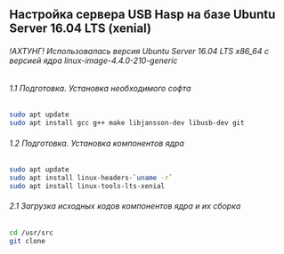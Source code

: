 ## Настройка сервера USB Hasp на базе Ubuntu Server 16.04 LTS (xenial)
###### !АХТУНГ! Использовалась версия Ubuntu Server 16.04 LTS x86_64 с версией ядра linux-image-4.4.0-210-generic


###### 1.1 Подготовка. Установка необходимого софта

```sh
sudo apt update
sudo apt install gcc g++ make libjansson-dev libusb-dev git
```

###### 1.2 Подготовка. Установка компонентов ядра


```sh
sudo apt update
sudo apt install linux-headers-`uname -r`
sudo apt install linux-tools-lts-xenial
```

###### 2.1 Загрузка исходных кодов компонентов ядра и их сборка
```sh
cd /usr/src
git clone 
```
